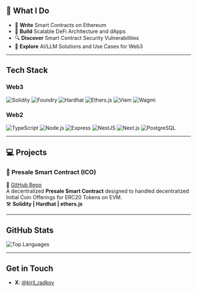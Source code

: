 ## 🔧 What I Do

- 📝 **Write** Smart Contracts on Ethereum
- 💸 **Build** Scalable DeFi Architecture and dApps
- 🔍 **Discover** Smart Contract Security Vulnerabilities
- 🤖 **Explore** AI/LLM Solutions and Use Cases for Web3

---

## Tech Stack

### **Web3**
![Solidity](https://img.shields.io/badge/Solidity-%23363636.svg?logo=solidity&logoColor=white)
![Foundry](https://img.shields.io/badge/Foundry-FF5A00?logo=foundry&logoColor=white)
![Hardhat](https://img.shields.io/badge/Hardhat-FFCF00?logo=hardhat&logoColor=black)
![Ethers.js](https://img.shields.io/badge/ethers.js-4C46E6?logo=ethereum&logoColor=white)
![Viem](https://img.shields.io/badge/viem-000000?logo=viem&logoColor=white) 
![Wagmi](https://img.shields.io/badge/wagmi-00BDB3?logo=wagmi&logoColor=white)

### **Web2**
![TypeScript](https://img.shields.io/badge/TypeScript-007ACC?logo=typescript&logoColor=white)
![Node.js](https://img.shields.io/badge/Node.js-339933?logo=node.js&logoColor=white)
![Express](https://img.shields.io/badge/Express-000000?logo=express&logoColor=white)
![NestJS](https://img.shields.io/badge/NestJS-E0234E?logo=nestjs&logoColor=white)
![Next.js](https://img.shields.io/badge/Next.js-000000?logo=next.js&logoColor=white)
![PostgreSQL](https://img.shields.io/badge/PostgreSQL-4169E1?logo=postgresql&logoColor=white)

---

## 💻 Projects

### 🚀 **Presale Smart Contract (ICO)**
🔗 [GitHub Repo](https://github.com/kirilradkov14/presale-contract)  
A decentralized **Presale Smart Contract** designed to handled decentralized Initial Coin Offerings for ERC20 Tokens on EVM.  
🛠️ **Solidity | Hardhat | ethers.js**

---

## GitHub Stats

![Top Languages](https://github-readme-stats.vercel.app/api/top-langs/?username=kirilradkov14&layout=compact&theme=nightowl)

---

## Get in Touch

- **X**: [@kiril_radkov](https://twitter.com/kiril_radkov)
